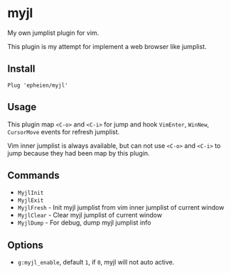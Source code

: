 # myjl

My own jumplist plugin for vim.

This plugin is my attempt for implement a web browser like jumplist.

## Install
```viml
Plug 'epheien/myjl'
```

## Usage

This plugin map `<C-o>` and `<C-i>` for jump and hook `VimEnter`, `WinNew`,
`CursorMove` events for refresh jumplist.

Vim inner jumplist is always available, but can not use `<C-o>` and `<C-i>` to
jump because they had been map by this plugin.

## Commands
  - `MyjlInit`
  - `MyjlExit`
  - `MyjlFresh` - Init myjl jumplist from vim inner jumplist of current window
  - `MyjlClear` - Clear myjl jumplist of current window
  - `MyjlDump`  - For debug, dump myjl jumplist info

## Options
  - `g:myjl_enable`, default `1`, if `0`, myjl will not auto active.

